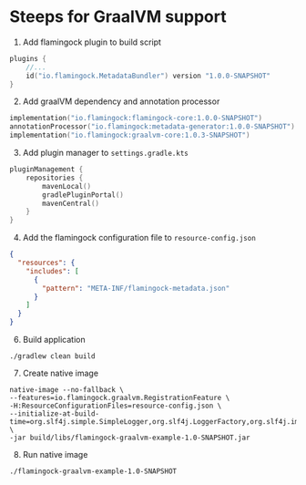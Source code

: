 # Steeps for GraalVM support

1. Add flamingock plugin to build script
```kotlin
plugins {
    //...
    id("io.flamingock.MetadataBundler") version "1.0.0-SNAPSHOT"
}
```

2. Add graalVM dependency and annotation processor
```kotlin
implementation("io.flamingock:flamingock-core:1.0.0-SNAPSHOT")
annotationProcessor("io.flamingock:metadata-generator:1.0.0-SNAPSHOT")
implementation("io.flamingock:graalvm-core:1.0.3-SNAPSHOT")
```

3. Add plugin manager to `settings.gradle.kts`
```kotlin
pluginManagement {
    repositories {
        mavenLocal()
        gradlePluginPortal()
        mavenCentral()
    }
}
```

4. Add the flamingock configuration file to `resource-config.json`
```json
{
  "resources": {
    "includes": [
      {
        "pattern": "META-INF/flamingock-metadata.json"
      }
    ]
  }
}
```

6. Build application
```shell
./gradlew clean build
```

7. Create native image
```shell
native-image --no-fallback \                                                  
--features=io.flamingock.graalvm.RegistrationFeature \
-H:ResourceConfigurationFiles=resource-config.json \
--initialize-at-build-time=org.slf4j.simple.SimpleLogger,org.slf4j.LoggerFactory,org.slf4j.impl.StaticLoggerBinder, \
-jar build/libs/flamingock-graalvm-example-1.0-SNAPSHOT.jar
```

8. Run native image
```shell
./flamingock-graalvm-example-1.0-SNAPSHOT
```

